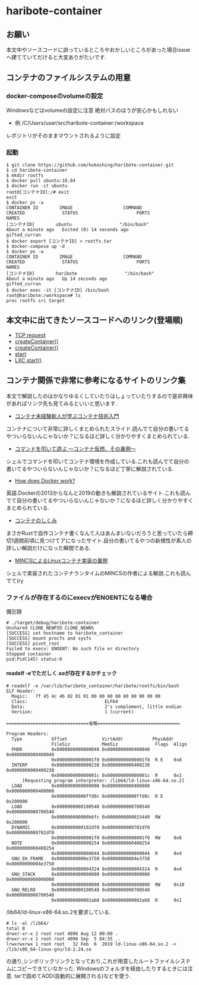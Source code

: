 # haribote-container

## お願い

本文中やソースコードに誤っているところやおかしいところがあった場合issueへ建てていてだけると大変ありがたいです.

## コンテナのファイルシステムの用意

### docker-composeのvolumeの設定

Windowsなどはvolumeの設定に注意 絶対パスのほうが安心かもしれない

- 例
    /C/Users/user/src/haribote-container:/workspace

レポジトリがそのままマウントされるように設定

### 起動

```
$ git clone https://github.com/kokeshing/haribote-container.git
$ cd haribote-container
$ mkdir rootfs
$ docker pull ubuntu:18.04
$ docker run -it ubuntu
root@[コンテナID]:/# exit
exit
$ docker ps -a
CONTAINER ID        IMAGE                   COMMAND                  CREATED              STATUS                      PORTS               NAMES
[コンテナID]        ubuntu                  "/bin/bash"              About a minute ago   Exited (0) 14 seconds ago                       gifted_curran
$ docker export [コンテナID] > rootfs.tar
$ docker-compose up -d
$ docker ps -a
CONTAINER ID        IMAGE                   COMMAND                  CREATED              STATUS                      PORTS               NAMES
[コンテナID]        haribote                  "/bin/bash"              About a minute ago   Up 14 seconds ago                       gifted_curran
$ docker exec -it [コンテナID] /bin/bash
root@haribote:/workspace# ls
proc rootfs src target
```

## 本文中に出てきたソースコードへのリンク(登場順)

- [TCP request](https://github.com/moby/moby/blob/94b1cf4be3606ff731b3ca012e5eddf021f4608f/docker/docker.go#L170)
- [createContainer()](https://github.com/moby/moby/blob/94b1cf4be3606ff731b3ca012e5eddf021f4608f/container.go#L50)
- [createContainer()](https://github.com/moby/moby/blob/94b1cf4be3606ff731b3ca012e5eddf021f4608f/container.go#L84)
- [start](https://github.com/moby/moby/blob/94b1cf4be3606ff731b3ca012e5eddf021f4608f/container.go#L193)
- [LXC start()](https://github.com/lxc/lxc/blob/bdb3f44147bc1a55a97131b4b39d42844ae4fb9e/src/lxc/start.c#L823)

## コンテナ関係で非常に参考になるサイトのリンク集

本文で解説したのはかなりゆるくしていたりはしょっていたりするので是非興味があればリンク先も見てみるといいと思います.

- [コンテナ未経験新人が学ぶコンテナ技術入門](https://www.slideshare.net/KoheiTokunaga/ss-122754942)

コンテナについて非常に詳しくまとめられたスライド.読んでて自分の書いてるやついらないんじゃないか？になるほど詳しく分かりやすくまとめられている.

- [コマンドを叩いて遊ぶ 〜コンテナ仮想、その裏側〜](https://tech.retrieva.jp/entry/2019/04/16/155828)

シェルでコマンドを叩いてコンテナ環境を作成している.これも読んでて自分の書いてるやついらないんじゃないか？になるほど丁寧に解説されている.

- [How does Docker work?](https://cameronlonsdale.com/2019/03/25/how-does-docker-work/)

英語.Dockerの2013からなんと2019の動きも解説されているサイト.これも読んでて自分の書いてるやついらないんじゃないか？になるほど詳しく分かりやすくまとめられている.

- [コンテナのしくみ](https://medium.com/@11Takanori/コンテナのしくみ-ac6f4a83eda4)

まさかRustで自作コンテナ書くなんて人はあんまいないだろうと思っていたら締切1週間前頃に見つけてアになったサイト.自分の書いてるやつの新規性が素人の詳しい解説だけになった瞬間である.

- [MINCSによるLinuxコンテナ実装の裏側](https://qiita.com/mhiramat/items/5edd7eb479f9dca45b9c#%E3%81%93%E3%82%8C%E3%81%AF%E4%BD%95%E3%81%8B)

シェルで実装されたコンテナランタイムのMINCSの作者による解説.これも読んでて(ry

### ファイルが存在するのにexecvがENOENTになる場合

備忘録

```
# ./target/debug/haribote-container
Unshared CLONE_NEWPID CLONE_NEWNS
[SUCCESS] set hostname to haribote_container
[SUCCESS] mount procfs and sysfs
[SUCCESS] pivot_root
Failed to execv: ENOENT: No such file or directory
Stopped container
pid:Pid(145) status:0
```

#### readelf -eでただしく.soが存在するかチェック

```
# readelf -e /var/lib/haribote_container/haribote/rootfs/bin/bash
ELF Header:
  Magic:   7f 45 4c 46 02 01 01 00 00 00 00 00 00 00 00 00
  Class:                             ELF64
  Data:                              2's complement, little endian
  Version:                           1 (current)

===============================省略===============================

Program Headers:
  Type           Offset             VirtAddr           PhysAddr
                 FileSiz            MemSiz              Flags  Align
  PHDR           0x0000000000000040 0x0000000000400040 0x0000000000400040
                 0x00000000000001f8 0x00000000000001f8  R E    0x8
  INTERP         0x0000000000000238 0x0000000000400238 0x0000000000400238
                 0x000000000000001c 0x000000000000001c  R      0x1
      [Requesting program interpreter: /lib64/ld-linux-x86-64.so.2]
  LOAD           0x0000000000000000 0x0000000000400000 0x0000000000400000
                 0x00000000000ffd0c 0x00000000000ffd0c  R E    0x200000
  LOAD           0x0000000000100548 0x0000000000700548 0x0000000000700548
                 0x000000000000b6fc 0x0000000000015440  RW     0x200000
  DYNAMIC        0x0000000000102df0 0x0000000000702df0 0x0000000000702df0
                 0x00000000000001f0 0x00000000000001f0  RW     0x8
  NOTE           0x0000000000000254 0x0000000000400254 0x0000000000400254
                 0x0000000000000044 0x0000000000000044  R      0x4
  GNU_EH_FRAME   0x00000000000e3750 0x00000000004e3750 0x00000000004e3750
                 0x0000000000004324 0x0000000000004324  R      0x4
  GNU_STACK      0x0000000000000000 0x0000000000000000 0x0000000000000000
                 0x0000000000000000 0x0000000000000000  RW     0x10
  GNU_RELRO      0x0000000000100548 0x0000000000700548 0x0000000000700548
                 0x0000000000002ab8 0x0000000000002ab8  R      0x1
```

/lib64/ld-linux-x86-64.so.2を要求している.

```
# ls -al /lib64/
total 8
drwxr-xr-x 2 root root 4096 Aug 12 00:00 .
drwxr-xr-x 1 root root 4096 Sep  5 04:35 ..
lrwxrwxrwx 1 root root   32 Feb  6  2019 ld-linux-x86-64.so.2 -> /lib/x86_64-linux-gnu/ld-2.24.so
```

の通り,シンボリックリンクとなっており,これが用意したルートファイルシステムにコピーできていなかった.
Windowsのフォルダを経由したりするときには注意. tarで固めてADD(自動的に展開される)などを使う.
